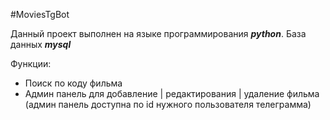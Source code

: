 #MoviesTgBot

Данный проект выполнен на языке программирования ___python___.
База данных ___mysql___

Функции:

- Поиск по коду фильма
- Админ панель для добавление | редактирования | удаление фильма (админ панель доступна по id нужного пользователя телеграмма)